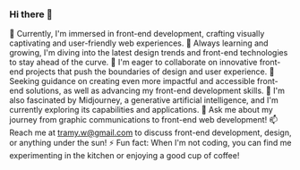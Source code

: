 ### Hi there 👋

🔭 Currently, I'm immersed in front-end development, crafting visually captivating and user-friendly web experiences.
🌱 Always learning and growing, I'm diving into the latest design trends and front-end technologies to stay ahead of the curve.
👯 I'm eager to collaborate on innovative front-end projects that push the boundaries of design and user experience.
🤔 Seeking guidance on creating even more impactful and accessible front-end solutions, as well as advancing my front-end development skills.
🧠 I'm also fascinated by Midjourney, a generative artificial intelligence, and I'm currently exploring its capabilities and applications.
💬 Ask me about my journey from graphic communications to front-end web development!
📫 Reach me at tramy.w@gmail.com to discuss front-end development, design, or anything under the sun!
⚡ Fun fact: When I'm not coding, you can find me experimenting in the kitchen or enjoying a good cup of coffee!
